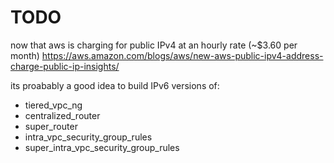 # TODO

now that aws is charging for public IPv4 at an hourly rate (~$3.60 per month)
https://aws.amazon.com/blogs/aws/new-aws-public-ipv4-address-charge-public-ip-insights/

its proabably a good idea to build IPv6 versions of:
- tiered_vpc_ng
- centralized_router
- super_router
- intra_vpc_security_group_rules
- super_intra_vpc_security_group_rules
